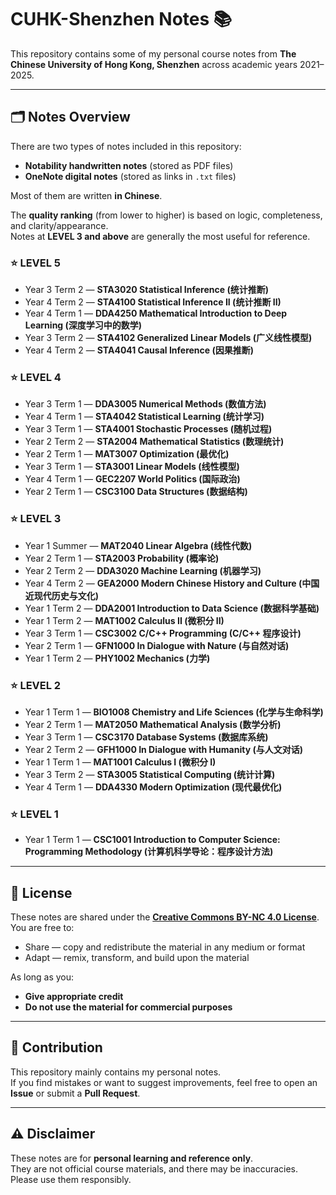 # CUHK-Shenzhen Notes 📚

This repository contains some of my personal course notes from **The Chinese University of Hong Kong, Shenzhen** across academic years 2021–2025.

---

## 🗂️ Notes Overview

There are two types of notes included in this repository:  
- **Notability handwritten notes** (stored as PDF files)  
- **OneNote digital notes** (stored as links in `.txt` files)  

Most of them are written **in Chinese**.

The **quality ranking** (from lower to higher) is based on logic, completeness, and clarity/appearance.  
Notes at **LEVEL 3 and above** are generally the most useful for reference.

### ⭐ LEVEL 5

- Year 3 Term 2 — **STA3020 Statistical Inference (统计推断)**  
- Year 4 Term 2 — **STA4100 Statistical Inference II (统计推断 II)** 
- Year 4 Term 1 — **DDA4250 Mathematical Introduction to Deep Learning (深度学习中的数学)**  
- Year 3 Term 2 — **STA4102 Generalized Linear Models (广义线性模型)**  
- Year 4 Term 2 — **STA4041 Causal Inference (因果推断)** 

### ⭐ LEVEL 4

- Year 3 Term 1 — **DDA3005 Numerical Methods (数值方法)**  
- Year 4 Term 1 — **STA4042 Statistical Learning (统计学习)**  
- Year 3 Term 1 — **STA4001 Stochastic Processes (随机过程)**  
- Year 2 Term 2 — **STA2004 Mathematical Statistics (数理统计)**  
- Year 2 Term 1 — **MAT3007 Optimization (最优化)**  
- Year 3 Term 1 — **STA3001 Linear Models (线性模型)**  
- Year 4 Term 1 — **GEC2207 World Politics (国际政治)**  
- Year 2 Term 1 — **CSC3100 Data Structures (数据结构)**  

### ⭐ LEVEL 3

- Year 1 Summer — **MAT2040 Linear Algebra (线性代数)**  
- Year 2 Term 1 — **STA2003 Probability (概率论)**  
- Year 2 Term 2 — **DDA3020 Machine Learning (机器学习)**  
- Year 4 Term 2 — **GEA2000 Modern Chinese History and Culture (中国近现代历史与文化)**  
- Year 1 Term 2 — **DDA2001 Introduction to Data Science (数据科学基础)**  
- Year 1 Term 2 — **MAT1002 Calculus II (微积分 II)**  
- Year 3 Term 1 — **CSC3002 C/C++ Programming (C/C++ 程序设计)**  
- Year 2 Term 1 — **GFN1000 In Dialogue with Nature (与自然对话)**  
- Year 1 Term 2 — **PHY1002 Mechanics (力学)**  

### ⭐ LEVEL 2

- Year 1 Term 1 — **BIO1008 Chemistry and Life Sciences (化学与生命科学)**  
- Year 2 Term 1 — **MAT2050 Mathematical Analysis (数学分析)**  
- Year 3 Term 1 — **CSC3170 Database Systems (数据库系统)**  
- Year 2 Term 2 — **GFH1000 In Dialogue with Humanity (与人文对话)**  
- Year 1 Term 1 — **MAT1001 Calculus I (微积分 I)**  
- Year 3 Term 2 — **STA3005 Statistical Computing (统计计算)**  
- Year 4 Term 1 — **DDA4330 Modern Optimization (现代最优化)**

### ⭐ LEVEL 1

- Year 1 Term 1 — **CSC1001 Introduction to Computer Science: Programming Methodology (计算机科学导论：程序设计方法)**  

---

## 📝 License

These notes are shared under the **[Creative Commons BY-NC 4.0 License](https://creativecommons.org/licenses/by-nc/4.0/)**.  
You are free to:

- Share — copy and redistribute the material in any medium or format
- Adapt — remix, transform, and build upon the material  

As long as you:
- **Give appropriate credit**  
- **Do not use the material for commercial purposes**

---

## 🙌 Contribution

This repository mainly contains my personal notes.  
If you find mistakes or want to suggest improvements, feel free to open an **Issue** or submit a **Pull Request**.

---

## ⚠️ Disclaimer

These notes are for **personal learning and reference only**.  
They are not official course materials, and there may be inaccuracies. Please use them responsibly.